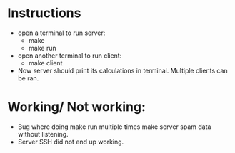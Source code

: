 # Instructions
- open a terminal to run server:
  - make 
  - make run
- open another terminal to run client:
  - make client
- Now server should print its calculations in terminal. Multiple clients can be ran.

# Working/ Not working:
- Bug where doing make run multiple times make server spam data without listening.
- Server SSH did not end up working.
